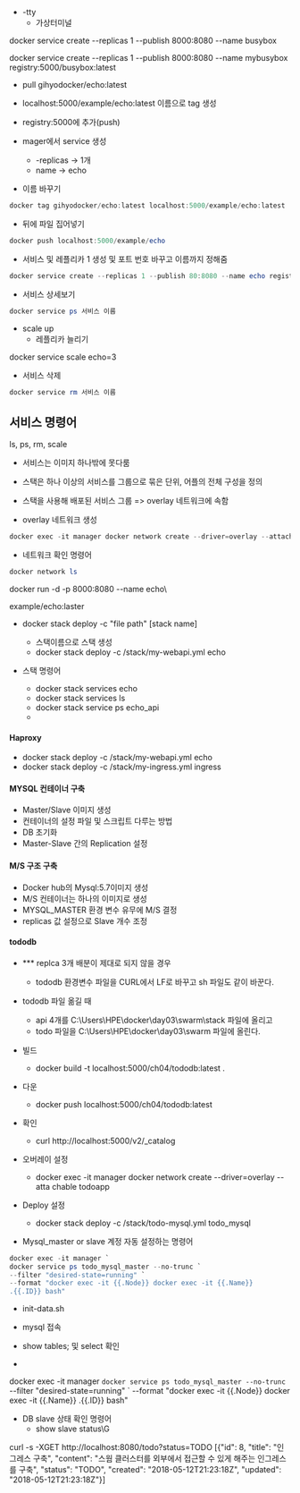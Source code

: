 - -tty
  - 가상터미널



docker service create --replicas 1 --publish 8000:8080 --name busybox



docker service create --replicas 1 --publish 8000:8080 --name mybusybox registry:5000/busybox:latest





- pull gihyodocker/echo:latest
- localhost:5000/example/echo:latest 이름으로 tag 생성
- registry:5000에 추가(push)
- mager에서 service 생성
  - -replicas -> 1개
  - name -> echo







- 이름 바꾸기

```powershell
docker tag gihyodocker/echo:latest localhost:5000/example/echo:latest
```

- 뒤에 파일 집어넣기

```powershell
docker push localhost:5000/example/echo
```

- 서비스 및 레플리카 1 생성 및 포트 번호 바꾸고 이름까지 정해줌

```powershell
docker service create --replicas 1 --publish 80:8080 --name echo registry:5000/example/echo:latest
```

- 서비스 상세보기

```powershell
docker service ps 서비스 이름
```

- scale up
  - 레플리카 늘리기

docker service scale echo=3

- 서비스 삭제

```powershell
docker service rm 서비스 이름
```

## 서비스 명령어

ls, ps, rm, scale





- 서비스는 이미지 하나밖에 못다룸
- 스택은 하나 이상의 서비스를 그룹으로 묶은 단위, 어플의 전체 구성을 정의

- 스택을 사용해 배포된 서비스 그룹 => overlay 네트워크에 속함



- overlay 네트워크 생성

```powershell
docker exec -it manager docker network create --driver=overlay --attachable ch3
```

- 네트워크 확인 명령어

```powershell
docker network ls
```











docker run -d -p 8000:8080 --name echo\

example/echo:laster





- docker stack deploy -c "file path" [stack name] 
  - 스택이름으로 스택 생성
  - docker stack deploy -c /stack/my-webapi.yml echo





- 스택 명령어
  - docker stack services echo
  - docker stack services ls
  - docker stack service ps echo_api
  - 



#### Haproxy

- docker stack deploy -c /stack/my-webapi.yml echo
- docker stack deploy -c /stack/my-ingress.yml ingress





#### MYSQL 컨테이너 구축

- Master/Slave 이미지 생성
- 컨테이너의 설정 파일 및 스크립트 다루는 방법
- DB 초기화
- Master-Slave 간의 Replication 설정



#### M/S 구조 구축

- Docker hub의 Mysql:5.7이미지 생성
- M/S 컨테이너는 하나의 이미지로 생성
- MYSQL_MASTER 환경 변수 유무에 M/S 결정
- replicas 값 설정으로 Slave 개수 조정



#### tododb

- *** replca 3개 배분이 제대로 되지 않을 경우
  - tododb 환경변수 파일을 CURL에서 LF로 바꾸고 sh 파일도 같이 바꾼다.
- tododb 파일 옮길 때
  - api 4개를 C:\Users\HPE\docker\day03\swarm\stack 파일에 올리고
  - todo 파일을 C:\Users\HPE\docker\day03\swarm 파일에 올린다.
- 빌드
  - docker build -t localhost:5000/ch04/tododb:latest .
- 다운
  - docker push localhost:5000/ch04/tododb:latest
- 확인
  - curl http://localhost:5000/v2/_catalog
- 오버레이 설정
  - docker exec -it manager docker network create --driver=overlay --atta
    chable todoapp
- Deploy 설정
  - docker stack deploy -c /stack/todo-mysql.yml todo_mysql



- Mysql_master or slave 계정 자동 설정하는 명령어

```powershell
docker exec -it manager `
docker service ps todo_mysql_master --no-trunc `
--filter "desired-state=running" `
--format "docker exec -it {{.Node}} docker exec -it {{.Name}}
.{{.ID}} bash"
```

- init-data.sh
- mysql 접속
- show tables; 및 select 확인



- 

docker exec -it manager ` docker service ps todo_mysql_master --no-trunc ` --filter "desired-state=running" ` --format "docker exec -it {{.Node}} docker exec -it {{.Name}} .{{.ID}} bash"



- DB slave 상태 확인 명령어
  - show slave status\G





curl -s -XGET http://localhost:8080/todo?status=TODO [{"id": 8, "title": "인그레스 구축", "content": "스웜 클러스터를 외부에서 접근할 수 있게 해주는 인그레스를 구축", "status": "TODO", "created": "2018-05-12T21:23:18Z", "updated": "2018-05-12T21:23:18Z"}]